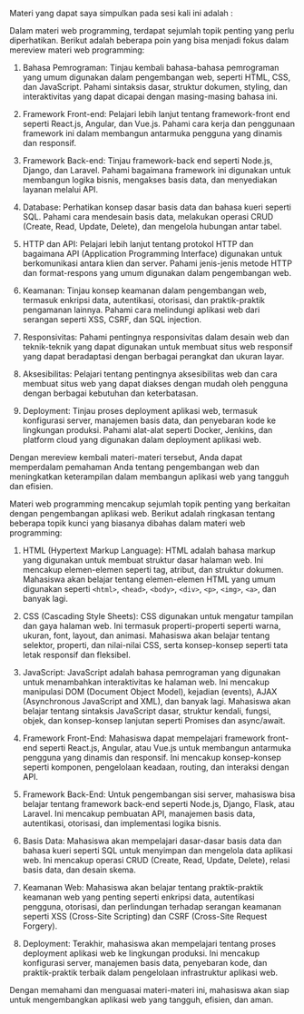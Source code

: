 Materi yang dapat saya simpulkan pada sesi kali ini adalah :

Dalam materi web programming, terdapat sejumlah topik penting yang perlu diperhatikan. Berikut adalah beberapa poin yang bisa menjadi fokus dalam mereview materi web programming:

1. Bahasa Pemrograman: Tinjau kembali bahasa-bahasa pemrograman yang umum digunakan dalam pengembangan web, seperti HTML, CSS, dan JavaScript. Pahami sintaksis dasar, struktur dokumen, styling, dan interaktivitas yang dapat dicapai dengan masing-masing bahasa ini.

2. Framework Front-end: Pelajari lebih lanjut tentang framework-front end seperti React.js, Angular, dan Vue.js. Pahami cara kerja dan penggunaan framework ini dalam membangun antarmuka pengguna yang dinamis dan responsif.

3. Framework Back-end: Tinjau framework-back end seperti Node.js, Django, dan Laravel. Pahami bagaimana framework ini digunakan untuk membangun logika bisnis, mengakses basis data, dan menyediakan layanan melalui API.

4. Database: Perhatikan konsep dasar basis data dan bahasa kueri seperti SQL. Pahami cara mendesain basis data, melakukan operasi CRUD (Create, Read, Update, Delete), dan mengelola hubungan antar tabel.

5. HTTP dan API: Pelajari lebih lanjut tentang protokol HTTP dan bagaimana API (Application Programming Interface) digunakan untuk berkomunikasi antara klien dan server. Pahami jenis-jenis metode HTTP dan format-respons yang umum digunakan dalam pengembangan web.

6. Keamanan: Tinjau konsep keamanan dalam pengembangan web, termasuk enkripsi data, autentikasi, otorisasi, dan praktik-praktik pengamanan lainnya. Pahami cara melindungi aplikasi web dari serangan seperti XSS, CSRF, dan SQL injection.

7. Responsivitas: Pahami pentingnya responsivitas dalam desain web dan teknik-teknik yang dapat digunakan untuk membuat situs web responsif yang dapat beradaptasi dengan berbagai perangkat dan ukuran layar.

8. Aksesibilitas: Pelajari tentang pentingnya aksesibilitas web dan cara membuat situs web yang dapat diakses dengan mudah oleh pengguna dengan berbagai kebutuhan dan keterbatasan.

9. Deployment: Tinjau proses deployment aplikasi web, termasuk konfigurasi server, manajemen basis data, dan penyebaran kode ke lingkungan produksi. Pahami alat-alat seperti Docker, Jenkins, dan platform cloud yang digunakan dalam deployment aplikasi web.

Dengan mereview kembali materi-materi tersebut, Anda dapat memperdalam pemahaman Anda tentang pengembangan web dan meningkatkan keterampilan dalam membangun aplikasi web yang tangguh dan efisien.

Materi web programming mencakup sejumlah topik penting yang berkaitan dengan pengembangan aplikasi web. Berikut adalah ringkasan tentang beberapa topik kunci yang biasanya dibahas dalam materi web programming:

1. HTML (Hypertext Markup Language): HTML adalah bahasa markup yang digunakan untuk membuat struktur dasar halaman web. Ini mencakup elemen-elemen seperti tag, atribut, dan struktur dokumen. Mahasiswa akan belajar tentang elemen-elemen HTML yang umum digunakan seperti `<html>`, `<head>`, `<body>`, `<div>`, `<p>`, `<img>`, `<a>`, dan banyak lagi.

2. CSS (Cascading Style Sheets): CSS digunakan untuk mengatur tampilan dan gaya halaman web. Ini termasuk properti-properti seperti warna, ukuran, font, layout, dan animasi. Mahasiswa akan belajar tentang selektor, properti, dan nilai-nilai CSS, serta konsep-konsep seperti tata letak responsif dan fleksibel.

3. JavaScript: JavaScript adalah bahasa pemrograman yang digunakan untuk menambahkan interaktivitas ke halaman web. Ini mencakup manipulasi DOM (Document Object Model), kejadian (events), AJAX (Asynchronous JavaScript and XML), dan banyak lagi. Mahasiswa akan belajar tentang sintaksis JavaScript dasar, struktur kendali, fungsi, objek, dan konsep-konsep lanjutan seperti Promises dan async/await.

4. Framework Front-End: Mahasiswa dapat mempelajari framework front-end seperti React.js, Angular, atau Vue.js untuk membangun antarmuka pengguna yang dinamis dan responsif. Ini mencakup konsep-konsep seperti komponen, pengelolaan keadaan, routing, dan interaksi dengan API.

5. Framework Back-End: Untuk pengembangan sisi server, mahasiswa bisa belajar tentang framework back-end seperti Node.js, Django, Flask, atau Laravel. Ini mencakup pembuatan API, manajemen basis data, autentikasi, otorisasi, dan implementasi logika bisnis.

6. Basis Data: Mahasiswa akan mempelajari dasar-dasar basis data dan bahasa kueri seperti SQL untuk menyimpan dan mengelola data aplikasi web. Ini mencakup operasi CRUD (Create, Read, Update, Delete), relasi basis data, dan desain skema.

7. Keamanan Web: Mahasiswa akan belajar tentang praktik-praktik keamanan web yang penting seperti enkripsi data, autentikasi pengguna, otorisasi, dan perlindungan terhadap serangan keamanan seperti XSS (Cross-Site Scripting) dan CSRF (Cross-Site Request Forgery).

8. Deployment: Terakhir, mahasiswa akan mempelajari tentang proses deployment aplikasi web ke lingkungan produksi. Ini mencakup konfigurasi server, manajemen basis data, penyebaran kode, dan praktik-praktik terbaik dalam pengelolaan infrastruktur aplikasi web.

Dengan memahami dan menguasai materi-materi ini, mahasiswa akan siap untuk mengembangkan aplikasi web yang tangguh, efisien, dan aman.